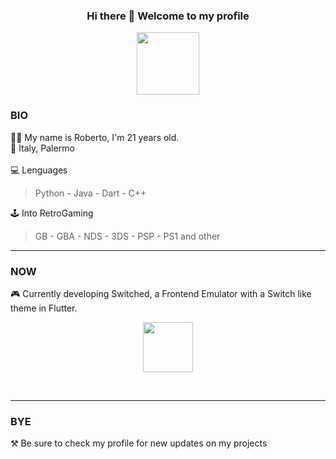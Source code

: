 <h3 align="center"> Hi there 👋 Welcome to my profile </h3>
<p align="center"><image align="center" src="https://raw.githubusercontent.com/milaan9/milaan9/main/catfly.gif" height="100px" width="100px"></p>

### BIO
🧑‍🦰 My name is Roberto, I'm 21 years old.<br>
📍 Italy, Palermo<br><br>
💻 Lenguages
  > Python - Java - Dart - C++<br>
  
🕹️ Into RetroGaming
  > GB - GBA - NDS - 3DS - PSP - PS1 and other<br>

<hr>
  
### NOW

🎮 Currently developing Switched, a Frontend Emulator with a Switch like theme in Flutter.
<p align="center"><image align="center" src="https://amazeballs.co.za/wp-content/uploads/2017/12/Logo-Animation-1.gif" height="80px" width="80px"></p>  
<br>
<hr>
  
### BYE
⚒️ Be sure to check my profile for new updates on my projects
